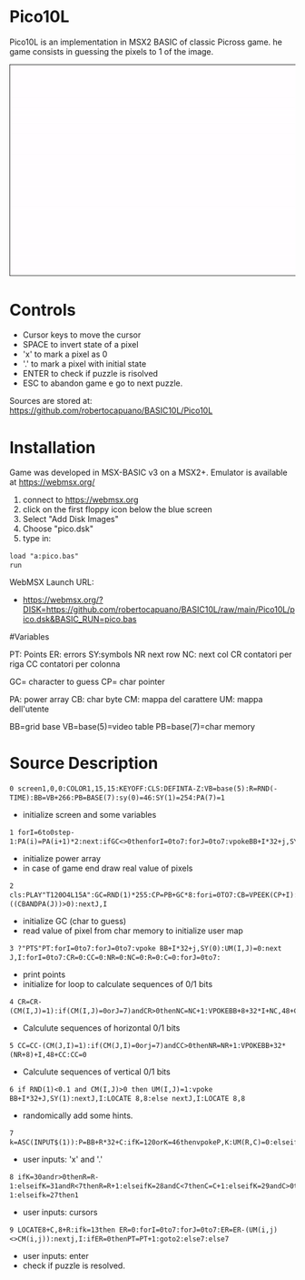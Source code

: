 # Pico10L
Pico10L is an implementation in MSX2 BASIC of classic Picross game.
he game consists in guessing the pixels to 1 of the image.

![screenshot](pico.gif)

# Controls
- Cursor keys to move the cursor
- SPACE to invert state of a pixel
- 'x' to mark a pixel as 0
- '.' to mark a pixel with initial state
- ENTER to check if puzzle is risolved
- ESC to abandon game e go to next puzzle.

Sources are stored at: https://github.com/robertocapuano/BASIC10L/Pico10L

# Installation
Game was developed in MSX-BASIC v3 on a MSX2+. Emulator is available at https://webmsx.org/
1. connect to https://webmsx.org
2. click on the first floppy icon below the blue screen
3. Select "Add Disk Images"
4. Choose "pico.dsk"
5. type in:
```
load "a:pico.bas"
run
```

WebMSX Launch URL:

- https://webmsx.org/?DISK=https://github.com/robertocapuano/BASIC10L/raw/main/Pico10L/pico.dsk&BASIC_RUN=pico.bas


#Variables


PT: Points
ER: errors
SY:symbols
NR next row
NC: next col
CR contatori per riga
CC contatori per colonna

GC= character to guess
CP= char pointer

PA: power array
CB: char byte
CM: mappa del carattere
UM: mappa dell'utente

BB=grid base
VB=base(5)=video table
PB=base(7)=char memory


# Source Description
```
0 screen1,0,0:COLOR1,15,15:KEYOFF:CLS:DEFINTA-Z:VB=base(5):R=RND(-TIME):BB=VB+266:PB=BASE(7):sy(0)=46:SY(1)=254:PA(7)=1
```
- initialize screen and some variables

```
1 forI=6to0step-1:PA(i)=PA(i+1)*2:next:ifGC<>0thenforI=0to7:forJ=0to7:vpokeBB+I*32+j,SY(CM(I,J)):nextJ,I:k$=INPUT$(1)
```
- initialize power array
- in case of game end draw real value of pixels

```
2 cls:PLAY"T120O4L15A":GC=RND(1)*255:CP=PB+GC*8:fori=0TO7:CB=VPEEK(CP+I):forJ=0to7:CM(I,J)=-((CBANDPA(J))>0):nextJ,I
```
- initialize GC (char to guess)
- read value of pixel from char memory to initialize user map

```
3 ?"PTS"PT:forI=0to7:forJ=0to7:vpoke BB+I*32+j,SY(0):UM(I,J)=0:next J,I:forI=0to7:CR=0:CC=0:NR=0:NC=0:R=0:C=0:forJ=0to7: 
```
- print points
- initialize for loop to calculate sequences of 0/1 bits

```
4 CR=CR-(CM(I,J)=1):if(CM(I,J)=0orJ=7)andCR>0thenNC=NC+1:VPOKEBB+8+32*I+NC,48+CR:CR=0
```
- Calculute sequences of horizontal 0/1 bits

```
5 CC=CC-(CM(J,I)=1):if(CM(J,I)=0orj=7)andCC>0thenNR=NR+1:VPOKEBB+32*(NR+8)+I,48+CC:CC=0
```
- Calculute sequences of vertical 0/1 bits

```
6 if RND(1)<0.1 and CM(I,J)>0 then UM(I,J)=1:vpoke BB+I*32+J,SY(1):nextJ,I:LOCATE 8,8:else nextJ,I:LOCATE 8,8
```
- randomically add some hints.

```
7 k=ASC(INPUT$(1)):P=BB+R*32+C:ifK=120orK=46thenvpokeP,K:UM(R,C)=0:elseifK=32thenUM(R,C)=UM(R,C)xor1:vpokeP,SY(UM(R,C))
```
- user inputs: 'x' and '.'

```
8 ifK=30andr>0thenR=R-1:elseifK=31andR<7thenR=R+1:elseifK=28andC<7thenC=C+1:elseifK=29andC>0thenC=C-1:elseifk=27then1
```
- user inputs: cursors

```
9 LOCATE8+C,8+R:ifk=13then ER=0:forI=0to7:forJ=0to7:ER=ER-(UM(i,j)<>CM(i,j)):nextj,I:ifER=0thenPT=PT+1:goto2:else7:else7
```
- user inputs: enter
- check if puzzle is resolved.
